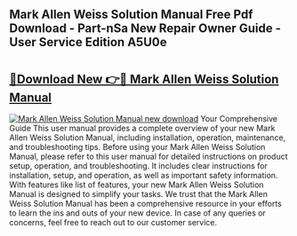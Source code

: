 ## Mark Allen Weiss Solution Manual Free Pdf Download - Part-nSa New Repair Owner Guide - User Service Edition A5U0e

# <h2><a href="http://bc80583.oget.top/?id=Mark+Allen+Weiss+Solution+Manual">🔗Download New 👉🔴 Mark Allen Weiss Solution Manual</a></h2>

[![Mark Allen Weiss Solution Manual new download](https://i.imgur.com/5g1atiW.png)](http://bc80583.oget.top/?id=Mark+Allen+Weiss+Solution+Manual)
Your Comprehensive Guide This user manual provides a complete overview of your new Mark Allen Weiss Solution Manual, including installation, operation, maintenance, and troubleshooting tips. Before using your Mark Allen Weiss Solution Manual, please refer to this user manual for detailed instructions on product setup, operation, and troubleshooting. It includes clear instructions for installation, setup, and operation, as well as important safety information. With features like list of features, your new Mark Allen Weiss Solution Manual is designed to simplify your tasks. We trust that the Mark Allen Weiss Solution Manual has been a comprehensive resource in your efforts to learn the ins and outs of your new device. In case of any queries or concerns, feel free to reach out to our customer service.
